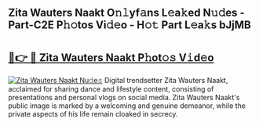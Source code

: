## Zita Wauters Naakt O𝚗𝚕yf𝚊ns L𝚎a𝚔ed N𝚞𝚍es - Part-C2E P𝚑𝚘tos Vi𝚍𝚎o - H𝚘𝚝 Part L𝚎a𝚔s bJjMB

# <h2><a href="http://kfczaa.oniu.top/?m=Zita+Wauters+Naakt">🔗👉 🔴 Zita Wauters Naakt P𝚑ot𝚘𝚜 V𝚒d𝚎o</a></h2>

[![Zita Wauters Naakt Nu𝚍e𝚜](https://i.imgur.com/0qMVB7G.gif)](http://kfczaa.oniu.top/?m=Zita+Wauters+Naakt)
Digital trendsetter Zita Wauters Naakt, acclaimed for sharing dance and lifestyle content, consisting of presentations and personal vlogs on social media. Zita Wauters Naakt's public image is marked by a welcoming and genuine demeanor, while the private aspects of his life remain cloaked in secrecy.  
